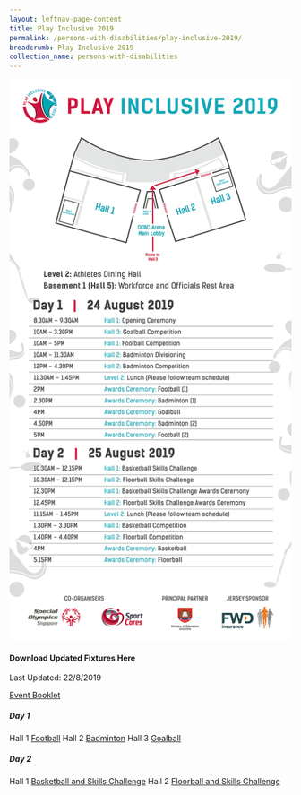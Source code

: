 ```yaml
---
layout: leftnav-page-content
title: Play Inclusive 2019
permalink: /persons-with-disabilities/play-inclusive-2019/
breadcrumb: Play Inclusive 2019
collection_name: persons-with-disabilities
---
```


![Play Inclusive 2019 General Schedule](/images/PI2019-generalschedule.jpg)

#### Download Updated Fixtures Here
Last Updated: 22/8/2019

[Event Booklet](/images/PI2019-EventBooklet.pdf)

##### Day 1
Hall 1 [Football](/images/PI2019-Football.xls)
Hall 2 [Badminton](/images/PI2019-Badminton.xls)
Hall 3 [Goalball](/images/PI2019-Goalball.jpeg)

##### Day 2
Hall 1 [Basketball and Skills Challenge](/images/PI2019-Basketball.xlsx)
Hall 2 [Floorball and Skills Challenge](/images/PI2019-Floorball.xls)
